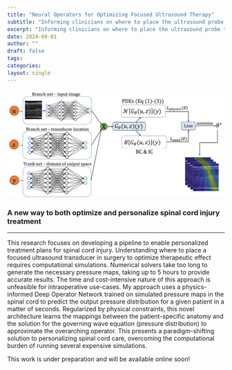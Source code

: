 ```yaml
---
title: "Neural Operators for Optimizing Focused Ultrasound Therapy"
subtitle: "Informing clinicians on where to place the ultrasound probe to optimize therapeutic efficacy"
excerpt: "Informing clinicians on where to place the ultrasound probe to optimize therapeutic efficacy"
date: 2024-09-01
author: ""
draft: false
tags:
categories:
layout: single
---
```


![Neural Operator](custom_deeponet.png)

### A new way to both optimize and personalize spinal cord injury treatment

---

This research focuses on developing a pipeline to enable personalized treatment plans for spinal cord injury. Understanding where to place a focused ultrasound transducer in surgery to optimize therapeutic effect requires computational simulations. Numerical solvers take too long to generate the necessary pressure maps, taking up to 5 hours to provide accurate results. The time and cost-intensive nature of this approach is unfeasible for intraoperative use-cases. My approach uses a physics-informed Deep Operator Network trained on simulated pressure maps in the spinal cord to predict the output pressure distribution for a given patient in a matter of seconds. Regularized by physical constraints, this novel architecture learns the mappings between the patient-specific anatomy and the solution for the governing wave equation (pressure distribution) to approximate the overarching operator. This presents a paradigm-shifting solution to personalizing spinal cord care, overcoming the computational burden of running several expensive simulations. 

This work is under preparation and will be available online soon! 


